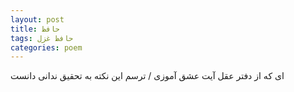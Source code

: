 ```yaml
---
layout: post
title: حافظ
tags: حافظ غزل
categories: poem
---
```


ای که از دفتر عقل آیت عشق آموزی / ترسم این نکته به تحقیق ندانی دانست